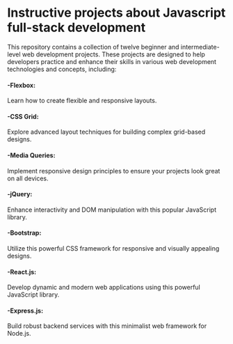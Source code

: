 # Instructive projects about Javascript full-stack development
This repository contains a collection of twelve beginner and intermediate-level web development projects. These projects are designed to help developers practice and enhance their skills in various web development technologies and concepts, including:

#### -Flexbox:
  Learn how to create flexible and responsive layouts.

#### -CSS Grid:
  Explore advanced layout techniques for building complex grid-based designs.

#### -Media Queries:
  Implement responsive design principles to ensure your projects look great on all devices.

#### -jQuery:
  Enhance interactivity and DOM manipulation with this popular JavaScript library.

#### -Bootstrap:
  Utilize this powerful CSS framework for responsive and visually appealing designs.

#### -React.js:
  Develop dynamic and modern web applications using this powerful JavaScript library.

#### -Express.js:
  Build robust backend services with this minimalist web framework for Node.js.
